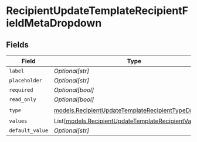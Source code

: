 # RecipientUpdateTemplateRecipientFieldMetaDropdown


## Fields

| Field                                                                                                            | Type                                                                                                             | Required                                                                                                         | Description                                                                                                      |
| ---------------------------------------------------------------------------------------------------------------- | ---------------------------------------------------------------------------------------------------------------- | ---------------------------------------------------------------------------------------------------------------- | ---------------------------------------------------------------------------------------------------------------- |
| `label`                                                                                                          | *Optional[str]*                                                                                                  | :heavy_minus_sign:                                                                                               | N/A                                                                                                              |
| `placeholder`                                                                                                    | *Optional[str]*                                                                                                  | :heavy_minus_sign:                                                                                               | N/A                                                                                                              |
| `required`                                                                                                       | *Optional[bool]*                                                                                                 | :heavy_minus_sign:                                                                                               | N/A                                                                                                              |
| `read_only`                                                                                                      | *Optional[bool]*                                                                                                 | :heavy_minus_sign:                                                                                               | N/A                                                                                                              |
| `type`                                                                                                           | [models.RecipientUpdateTemplateRecipientTypeDropdown](../models/recipientupdatetemplaterecipienttypedropdown.md) | :heavy_check_mark:                                                                                               | N/A                                                                                                              |
| `values`                                                                                                         | List[[models.RecipientUpdateTemplateRecipientValue3](../models/recipientupdatetemplaterecipientvalue3.md)]       | :heavy_minus_sign:                                                                                               | N/A                                                                                                              |
| `default_value`                                                                                                  | *Optional[str]*                                                                                                  | :heavy_minus_sign:                                                                                               | N/A                                                                                                              |